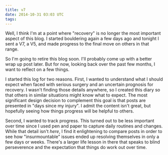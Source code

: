```yaml
---
title: v7
date: 2014-10-31 03:03 UTC
tags:
---
```


Well, I think I'm at a point where "recovery" is no longer the most important aspect of this blog. I started bouldering again a few days ago and tonight I sent a V7, a V5, and made progress to the final move on others in that range. 

So I'm going to retire this blog soon. I'll probably come up with a better wrap up post later. But for now, looking back over the past few months, I want to reflect on a few things.

I started this log for two reasons. First, I wanted to understand what I should expect when faced with serious surgery and an uncertain prognosis for recovery. I wasn't finding those details anywhere, so I created this diary so that others in similar situations might know what to expect. The most significant design decision to complement this goal is that posts are presented in "days since my injury". I admit the content isn't great, but hopefully seeing how things progress will be helpful to others.

Second, I wanted to track progress. This turned out to be less important over time since I used pen and paper to capture daily routines and changes. While that detail isn't _here_, I find it enlightening to compare posts in order to see how "insurmountable" issues ended up resolving themselves in only a few days or weeks. There's a larger life lesson in there that speaks to blind perseverence and the expectation that things do work out over time.